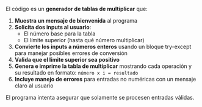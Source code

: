 El código es un **generador de tablas de multiplicar** que:

1. **Muestra un mensaje de bienvenida** al programa
2. **Solicita dos inputs al usuario**:
   - El número base para la tabla
   - El límite superior (hasta qué número multiplicar)
3. **Convierte los inputs a números enteros** usando un bloque try-except para manejar posibles errores de conversión
4. **Valida que el límite superior sea positivo**
5. **Genera e imprime la tabla de multiplicar** mostrando cada operación y su resultado en formato: `número x i = resultado`
6. **Incluye manejo de errores** para entradas no numéricas con un mensaje claro al usuario

El programa intenta asegurar que solamente se procesen entradas válidas.
